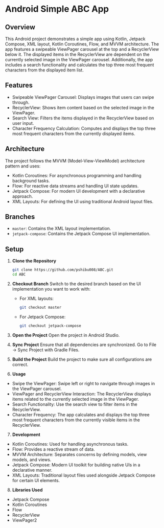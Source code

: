# Android Simple ABC App

## Overview

This Android project demonstrates a simple app using Kotlin, Jetpack Compose, XML layout, Kotlin Coroutines, Flow, and MVVM architecture. The app features a swipeable ViewPager carousel at the top and a RecyclerView below it. The displayed items in the RecyclerView are dependent on the currently selected image in the ViewPager carousel. Additionally, the app includes a search functionality and calculates the top three most frequent characters from the displayed item list.

## Features

- Swipeable ViewPager Carousel: Displays images that users can swipe through.
- RecyclerView: Shows item content based on the selected image in the ViewPager.
- Search View: Filters the items displayed in the RecyclerView based on user input.
- Character Frequency Calculation: Computes and displays the top three most frequent characters from the currently displayed items.

## Architecture

The project follows the MVVM (Model-View-ViewModel) architecture pattern and uses:

- Kotlin Coroutines: For asynchronous programming and handling background tasks.
- Flow: For reactive data streams and handling UI state updates.
- Jetpack Compose: For modern UI development with a declarative approach.
- XML Layouts: For defining the UI using traditional Android layout files.

## Branches

- `master`: Contains the XML layout implementation.
- `jetpack-compose`: Contains the Jetpack Compose UI implementation.

## Setup

1. **Clone the Repository**
   ```bash
   git clone https://github.com/pshibu008/ABC.git
   cd ABC

2. **Checkout Branch**
   Switch to the desired branch based on the UI implementation you want to work with:
   - For XML layouts:
     ```bash
     git checkout master
   - For Jetpack Compose:
     ```bash
     git checkout jetpack-compose
     
3. **Open the Project**
   Open the project in Android Studio.

4. **Sync Project**
    Ensure that all dependencies are synchronized. Go to File -> Sync Project with Gradle Files.

5. **Build the Project**
    Build the project to make sure all configurations are correct.

6. **Usage**
  - Swipe the ViewPager: Swipe left or right to navigate through images in the ViewPager carousel.
  - ViewPager and RecyclerView Interaction: The RecyclerView displays items related to the currently selected image in the ViewPager.
  - Search Functionality: Use the search view to filter items in the RecyclerView.
  - Character Frequency: The app calculates and displays the top three most frequent characters from the currently visible items in the RecyclerView.
    
7. **Development**
  - Kotlin Coroutines: Used for handling asynchronous tasks.
  - Flow: Provides a reactive stream of data.
  - MVVM Architecture: Separates concerns by defining models, view models, and views.
  - Jetpack Compose: Modern UI toolkit for building native UIs in a declarative manner.
  - XML Layouts: Traditional layout files used alongside Jetpack Compose for certain UI elements.
    
8. **Libraries Used**
  - Jetpack Compose
  - Kotlin Coroutines
  - Flow
  - RecyclerView
  - ViewPager2
